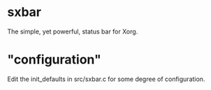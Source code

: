 # sxbar
The simple, yet powerful, status bar for Xorg.

# "configuration"
Edit the init_defaults in src/sxbar.c for some degree of configuration.
